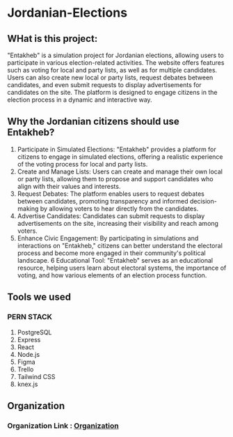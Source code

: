 # Jordanian-Elections


## WHat is this project:
"Entakheb" is a simulation project for Jordanian elections, allowing users to participate in various election-related activities. The website offers features such as voting for local and party lists, as well as for multiple candidates. Users can also create new local or party lists, request debates between candidates, and even submit requests to display advertisements for candidates on the site. The platform is designed to engage citizens in the election process in a dynamic and interactive way.

## Why the Jordanian citizens should use Entakheb?
1. Participate in Simulated Elections: "Entakheb" provides a platform for citizens to engage in simulated elections, offering a realistic experience of the voting process for local and party lists.
2. Create and Manage Lists: Users can create and manage their own local or party lists, allowing them to propose and support candidates who align with their values and interests.
3. Request Debates: The platform enables users to request debates between candidates, promoting transparency and informed decision-making by allowing voters to hear directly from the candidates.
4. Advertise Candidates: Candidates can submit requests to display advertisements on the site, increasing their visibility and reach among voters.
5. Enhance Civic Engagement: By participating in simulations and interactions on "Entakheb," citizens can better understand the electoral process and become more engaged in their community's political landscape.
6 Educational Tool: "Entakheb" serves as an educational resource, helping users learn about electoral systems, the importance of voting, and how various elements of an election process function.

## Tools we used
### PERN STACK
1. PostgreSQL
2. Express
3. React 
4. Node.js 
5. Figma
6. Trello
7. Tailwind CSS
8. knex.js

## Organization
### Organization Link : [Organization](https://github.com/Jordanian-Elections/Project-5.git)
